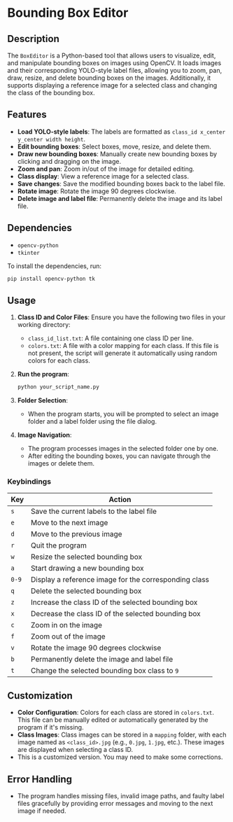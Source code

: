 # Bounding Box Editor

## Description
The `BoxEditor` is a Python-based tool that allows users to visualize, edit, and manipulate bounding boxes on images using OpenCV. It loads images and their corresponding YOLO-style label files, allowing you to zoom, pan, draw, resize, and delete bounding boxes on the images. Additionally, it supports displaying a reference image for a selected class and changing the class of the bounding box. 

## Features
- **Load YOLO-style labels**: The labels are formatted as `class_id x_center y_center width height`.
- **Edit bounding boxes**: Select boxes, move, resize, and delete them.
- **Draw new bounding boxes**: Manually create new bounding boxes by clicking and dragging on the image.
- **Zoom and pan**: Zoom in/out of the image for detailed editing.
- **Class display**: View a reference image for a selected class.
- **Save changes**: Save the modified bounding boxes back to the label file.
- **Rotate image**: Rotate the image 90 degrees clockwise.
- **Delete image and label file**: Permanently delete the image and its label file.
  
## Dependencies
- `opencv-python`
- `tkinter`

To install the dependencies, run:
```bash
pip install opencv-python tk
```

## Usage

1. **Class ID and Color Files**: Ensure you have the following two files in your working directory:
   - `class_id_list.txt`: A file containing one class ID per line.
   - `colors.txt`: A file with a color mapping for each class. If this file is not present, the script will generate it automatically using random colors for each class.

2. **Run the program**:
   ```bash
   python your_script_name.py
   ```

3. **Folder Selection**: 
   - When the program starts, you will be prompted to select an image folder and a label folder using the file dialog.

4. **Image Navigation**:
   - The program processes images in the selected folder one by one.
   - After editing the bounding boxes, you can navigate through the images or delete them.

### Keybindings
| Key | Action |
| --- | ------ |
| `s` | Save the current labels to the label file |
| `e` | Move to the next image |
| `d` | Move to the previous image |
| `r` | Quit the program |
| `w` | Resize the selected bounding box |
| `a` | Start drawing a new bounding box |
| `0-9` | Display a reference image for the corresponding class |
| `q` | Delete the selected bounding box |
| `z` | Increase the class ID of the selected bounding box |
| `x` | Decrease the class ID of the selected bounding box |
| `c` | Zoom in on the image |
| `f` | Zoom out of the image |
| `v` | Rotate the image 90 degrees clockwise |
| `b` | Permanently delete the image and label file |
| `t` | Change the selected bounding box class to `9` |

## Customization
- **Color Configuration**: Colors for each class are stored in `colors.txt`. This file can be manually edited or automatically generated by the program if it's missing.
- **Class Images**: Class images can be stored in a `mapping` folder, with each image named as `<class_id>.jpg` (e.g., `0.jpg`, `1.jpg`, etc.). These images are displayed when selecting a class ID.
- This is a customized version. You may need to make some corrections.

## Error Handling
- The program handles missing files, invalid image paths, and faulty label files gracefully by providing error messages and moving to the next image if needed.
